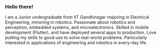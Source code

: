### Hello there!
I am a Junior undergraduate from IIT Gandhinagar majoring in Electrical Engineering, minoring in robotics. Passionate about robotics and perception, embedded systems, and microelectronics. Skilled in mobile development (Flutter), and have deployed several apps to production. Love putting my skills to good use to solve real-world problems. Particularly interested in applications of engineering and robotics in every-day life.

<!--
**praveenVnktsh/praveenVnktsh** is a ✨ _special_ ✨ repository because its `README.md` (this file) appears on your GitHub profile.

